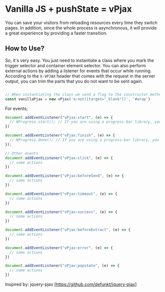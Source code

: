 # Vanilla JS + pushState = vPjax
You can save your visitors from reloading resources every time they switch pages. In addition, since the whole process is asynchronous, it will provide a great experience by providing a faster transition.

## How to Use?
So, it's very easy. You just need to instantiate a class where you mark the trigger selector and container element selector. 
You can also perform external actions by adding a listener for events that occur while running.
According to the `X-VPJAX` header that comes with the request in the server output, you can trim the parts that you do not want to be sent again.

```js

// When instantiating the class we send a flag to the constructor method pointing to the trigger and the container.
const vanillaPjax = new vPjax('a:not([target="_blank"])', '#wrap')

```
For events;
```js
document.addEventListener("vPjax:start", (e) => {
  // NProgress.start(); // If you are using a progress-bar library, you can use it as in the example.
})

document.addEventListener("vPjax:finish", (e) => {
  // NProgress.done(); // If you are using a progress-bar library, you can use it as in the example.
});

// Other events
document.addEventListener("vPjax:click", (e) => {
  // some actions
})

document.addEventListener("vPjax:beforeSend", (e) => {
  // some actions
})

document.addEventListener("vPjax:timeout", (e) => {
  // some actions
})

document.addEventListener("vPjax:success", (e) => {
  // some actions
})

document.addEventListener("vPjax:beforeExtract", (e) => {
  // some actions
})

document.addEventListener("vPjax:error", (e) => {
  // some actions
})

document.addEventListener("vPjax:popstate", (e) => {
  // some actions
})
```
Inspired by: jquery-pjax [https://github.com/defunkt/jquery-pjax]
